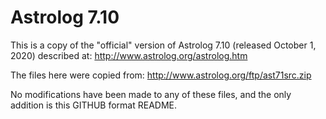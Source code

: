 # Astrolog 7.10

This is a copy of the "official" version of Astrolog 7.10 (released October 1, 2020) described at: http://www.astrolog.org/astrolog.htm

The files here were copied from: http://www.astrolog.org/ftp/ast71src.zip

No modifications have been made to any of these files, and the only addition is this GITHUB format README.
